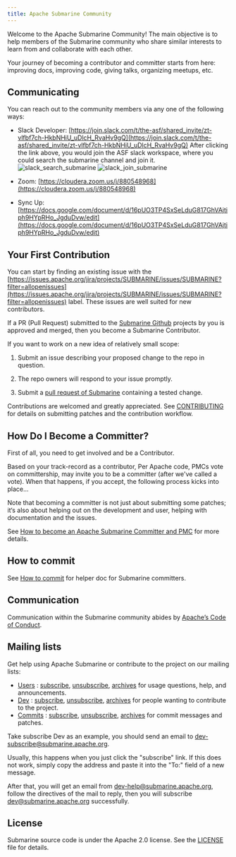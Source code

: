 ```yaml
---
title: Apache Submarine Community
---
```


<!--
Licensed under the Apache License, Version 2.0 (the "License");
you may not use this file except in compliance with the License.
You may obtain a copy of the License at

http://www.apache.org/licenses/LICENSE-2.0

Unless required by applicable law or agreed to in writing, software
distributed under the License is distributed on an "AS IS" BASIS,
WITHOUT WARRANTIES OR CONDITIONS OF ANY KIND, either express or implied.
See the License for the specific language governing permissions and
limitations under the License.
-->

Welcome to the Apache Submarine Community! The main objective is to help members of the Submarine community who share similar interests to learn from and collaborate with each other.

Your journey of becoming a contributor and committer starts from here: improving docs, improving code, giving talks, organizing meetups, etc.

## Communicating

You can reach out to the community members via any one of the following ways:

- Slack Developer: [https://join.slack.com/t/the-asf/shared_invite/zt-vlfbf7ch-HkbNHiU_uDlcH_RvaHv9gQ](https://join.slack.com/t/the-asf/shared_invite/zt-vlfbf7ch-HkbNHiU_uDlcH_RvaHv9gQ)
  After clicking the link above, you would join the ASF slack workspace, where you could search the submarine channel and join it.
  ![slack_search_submarine](/img/slack_search_submarine.png)
  ![slack_join_submarine](/img/slack_join_submarine.png)
- Zoom: [https://cloudera.zoom.us/j/880548968](https://cloudera.zoom.us/j/880548968)

- Sync Up: [https://docs.google.com/document/d/16pUO3TP4SxSeLduG817GhVAjtiph9HYpRHo_JgduDvw/edit](https://docs.google.com/document/d/16pUO3TP4SxSeLduG817GhVAjtiph9HYpRHo_JgduDvw/edit)

## Your First Contribution

You can start by finding an existing issue with the [https://issues.apache.org/jira/projects/SUBMARINE/issues/SUBMARINE?filter=allopenissues](https://issues.apache.org/jira/projects/SUBMARINE/issues/SUBMARINE?filter=allopenissues) label. These issues are well suited for new contributors.

If a PR (Pull Request) submitted to the [Submarine Github](https://github.com/apache/submarine) projects by you is approved and merged, then you become a Submarine Contributor.

If you want to work on a new idea of relatively small scope:

1. Submit an issue describing your proposed change to the repo in question.

2. The repo owners will respond to your issue promptly.

3. Submit a [pull request of Submarine](https://github.com/apache/submarine) containing a tested change.

Contributions are welcomed and greatly appreciated. See [CONTRIBUTING](contributing) for details on submitting patches and the contribution workflow.

## How Do I Become a Committer?

First of all, you need to get involved and be a Contributor.

Based on your track-record as a contributor, Per Apache code, PMCs vote on committership, may invite you to be a committer (after we've called a vote). When that happens, if you accept, the following process kicks into place...

Note that becoming a committer is not just about submitting some patches; it‘s also about helping out on the development and user, helping with documentation and the issues.

See [How to become an Apache Submarine Committer and PMC](HowToBecomeCommitter.md) for more details.

## How to commit

See [How to commit](HowToCommit.md) for helper doc for Submarine committers.

## Communication

Communication within the Submarine community abides by [Apache’s Code of Conduct](https://www.apache.org/foundation/policies/conduct.html).

## Mailing lists

Get help using Apache Submarine or contribute to the project on our mailing lists:

- [Users](https://lists.apache.org/list.html?users@submarine.apache.org) : [subscribe](mailto:users-subscribe@submarine.apache.org), [unsubscribe](mailto:users-unsubscribe@submarine.apache.org), [archives](https://lists.apache.org/list.html?users@submarine.apache.org)
  for usage questions, help, and announcements.
- [Dev](https://lists.apache.org/list.html?dev@submarine.apache.org) : [subscribe](mailto:dev-subscribe@submarine.apache.org), [unsubscribe](mailto:dev-unsubscribe@submarine.apache.org), [archives](https://lists.apache.org/list.html?dev@submarine.apache.org)
  for people wanting to contribute to the project.
- [Commits](https://lists.apache.org/list.html?commits@submarine.apache.org) : [subscribe](mailto:commits-subscribe@submarine.apache.org), [unsubscribe](mailto:commits-unsubscribe@submarine.apache.org), [archives](https://lists.apache.org/list.html?commits@submarine.apache.org)
  for commit messages and patches.

Take subscribe Dev as an example, you should send an email to dev-subscribe@submarine.apache.org.

Usually, this happens when you just click the "subscribe" link. If this does not work, simply copy the address and paste it into the "To:" field of a new message.

After that, you will get an email from dev-help@submarine.apache.org, follow the directives of the mail to reply, then you will subscribe dev@submarine.apache.org successfully.

## License

Submarine source code is under the Apache 2.0 license. See the [LICENSE](https://github.com/apache/submarine/blob/master/LICENSE) file for details.

